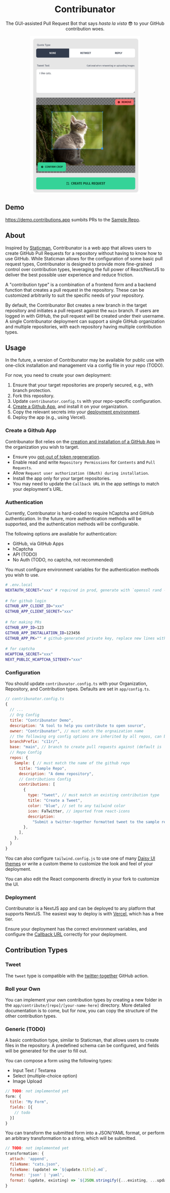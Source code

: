 <div align="center">

# Contribunator

The GUI-assisted Pull Request Bot that says _hasta la vista_ 😎 to your GitHub contribution woes.

<img src="./screenshot.jpg" height="500" align="center" alt="Screenshot of Contribunator" />
  
</div>

## Demo

https://demo.contributions.app sumbits PRs to the [Sample Repo](https://github.com/Contribunator/Sample).

## About

Inspired by [Staticman](https://github.com/eduardoboucas/staticman), Contribunator is a web app that allows users to create GitHub Pull Requests for a repository without having to know how to use GitHub. While Staticman allows for the configuration of some basic pull request types, Contribunator is designed to provide more fine-grained control over contribution types, leveraging the full power of React/NextJS to deliver the best possible user experience and reduce friction.

A "contribution type" is a combination of a frontend form and a backend function that creates a pull request in the repository. These can be customized arbitrarily to suit the specific needs of your repository.

By default, the Contribunator Bot creates a new branch in the target repository and initiates a pull request against the `main` branch. If users are logged in with GitHub, the pull request will be created under their username. A single Contribunator deployment can support a single GitHub organization and multiple repositories, with each repository having multiple contribution types.

## Usage

In the future, a version of Contribunator may be available for public use with one-click installation and management via a config file in your repo (TODO).

For now, you need to create your own deployment:

1. Ensure that your target repositories are properly secured, e.g., with branch protection.
2. Fork this repository.
3. Update `contribunator.config.ts` with your repo-specific configuration.
4. [Create a Github App](#create-a-github-app), and install it on your organization.
5. Copy the relevant secrets into your [deployment environment](#authentication).
6. Deploy the app (e.g., using Vercel).

### Create a Github App

Contribunator Bot relies on the [creation and installation of a GitHub App](https://docs.github.com/en/apps/creating-github-apps/setting-up-a-github-app/creating-a-github-app) in the organization you wish to target.

- Ensure you [opt-out of token regeneration](https://docs.github.com/en/apps/creating-github-apps/authenticating-with-a-github-app/refreshing-user-access-tokens#configuring-your-app-to-use-user-access-tokens-that-expire).
- Enable read and write `Repository Permissions` for `Contents` and `Pull Requests`.
- Allow `Request user authorization (OAuth) during installation`.
- Install the app only for your target repositories.
- You may need to update the `Callback URL` in the app settings to match your deployment's URL.

### Authentication

Currently, Contribunator is hard-coded to require hCaptcha and GitHub authentication. In the future, more authentication methods will be supported, and the authentication methods will be configurable.

The following options are available for authentication:

- GitHub, via GitHub Apps
- hCaptcha
- API (TODO)
- No Auth (TODO, no captcha, not recommended)

You must configure environment variables for the authentication methods you wish to use.

```bash
# .env.local
NEXTAUTH_SECRET="xxx" # required in prod, generate with `openssl rand -hex 64`

# for github login
GITHUB_APP_CLIENT_ID="xxx"
GITHUB_APP_CLIENT_SECRET="xxx"

# for making PRs
GITHUB_APP_ID=123
GITHUB_APP_INSTALLATION_ID=123456
GITHUB_APP_PK="" # github-generated private key, replace new lines with \n (vercel does this automatically)

# for captcha
HCAPTCHA_SECRET="xxx"
NEXT_PUBLIC_HCAPTCHA_SITEKEY="xxx"
```

### Configuration

You should update `contribunator.config.ts` with your Organization, Repository, and Contribution types. Defaults are set in `app/config.ts`.

```js
// contribunator.config.ts
{
  // ...
  // Org Config
  title: "Contribunator Demo",
  description: "A tool to help you contribute to open source",
  owner: "Contribunator", // must match the orgnaization name
  // the following org config options are inherited by all repos, can be overridden in repo config
  branchPrefix: "c11r/",
  base: "main", // branch to create pull requests against (default is `main`)
  // Repo Config
  repos: {
    Sample: { // must match the name of the github repo
      title: "Sample Repo",
      description: "A demo repository",
      // Contributions Config
      contributions: [
        {
          type: "tweet", // must match an existing contribution type
          title: "Create a Tweet",
          color: "blue", // set to any tailwind color
          icon: FaTwitter, // imported from react-icons
          description:
            "Submit a twitter-together formatted tweet to the sample respository, demonstrating the use of Contribunator",
        },
      ],
    },
  }
}
```

You can also configure `tailwind.config.js` to use one of many [Daisy UI themes](https://daisyui.com/docs/themes/) or write a custom theme to customize the look and feel of your deployment.

You can also edit the React components directly in your fork to customize the UI.

### Deployment

Contribunator is a NextJS app and can be deployed to any platform that supports NextJS. The easiest way to deploy is with [Vercel](https://vercel.com/), which has a free tier.

Ensure your deployment has the correct environment variables, and configure the [Callback URL](#authentication) correctly for your deployment.

## Contribution Types

### Tweet

The `tweet` type is compatible with the [twitter-together](https://github.com/twitter-together/action) GitHub action.

### Roll your Own

You can implement your own contribution types by creating a new folder in the `app/contribute/[repo]/[your-name-here]` directory. More detailed documentation is to come, but for now, you can copy the structure of the other contribution types.

### Generic (TODO)

A basic contribution type, similar to Staticman, that allows users to create files in the repository. A predefined schema can be configured, and fields will be generated for the user to fill out.

You can compose a form using the following types:

- Input Text / Textarea
- Select (multiple-choice option)
- Image Upload

```js
// TODO: not implemented yet
form: {
  title: "My Form",
  fields: [{
    // todo
  }]
}
```

You can transform the submitted form into a JSON/YAML format, or perform an arbitrary transformation to a string, which will be submitted.

```js
// TODO: not implemented yet
transformation: {
  attach: 'append',
  fileName: "cats.json",
  fileName: (update) => `${update.title}.md`,
  format: 'json' | 'yaml',
  format: (update, existing) => `${JSON.stringify({...existing, ...update})}`,
}
```
